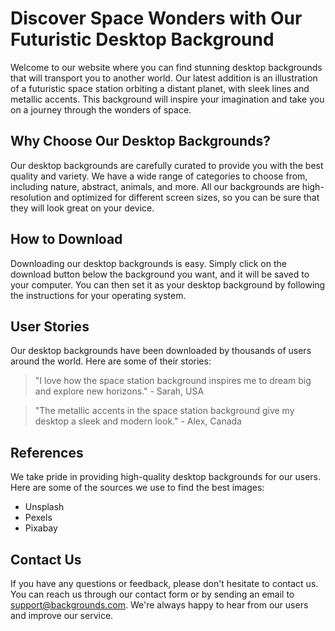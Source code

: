 <!--font:Poppins-->

# Discover Space Wonders with Our Futuristic Desktop Background

Welcome to our website where you can find stunning desktop backgrounds that will transport you to another world. Our latest addition is an illustration of a futuristic space station orbiting a distant planet, with sleek lines and metallic accents. This background will inspire your imagination and take you on a journey through the wonders of space.

## Why Choose Our Desktop Backgrounds?

Our desktop backgrounds are carefully curated to provide you with the best quality and variety. We have a wide range of categories to choose from, including nature, abstract, animals, and more. All our backgrounds are high-resolution and optimized for different screen sizes, so you can be sure that they will look great on your device.

## How to Download

Downloading our desktop backgrounds is easy. Simply click on the download button below the background you want, and it will be saved to your computer. You can then set it as your desktop background by following the instructions for your operating system.

## User Stories

Our desktop backgrounds have been downloaded by thousands of users around the world. Here are some of their stories:

> "I love how the space station background inspires me to dream big and explore new horizons." - Sarah, USA

> "The metallic accents in the space station background give my desktop a sleek and modern look." - Alex, Canada

## References

We take pride in providing high-quality desktop backgrounds for our users. Here are some of the sources we use to find the best images:

- Unsplash
- Pexels
- Pixabay

## Contact Us

If you have any questions or feedback, please don't hesitate to contact us. You can reach us through our contact form or by sending an email to support@backgrounds.com. We're always happy to hear from our users and improve our service.

<!--

Write me content for website with wallpaper which alt text is:

"An illustration of a futuristic space station orbiting a distant planet, with sleek lines and metallic accents."

The name/title of the page should not be 1:1 copy of the alt text but rather a real content of the website which is using this wallpaper.

- Use markdown format 
- Start with heading
- Heading should be short and concise
- The content should look like a real website 
- The website should not be about the wallpaper, wallpaper is just a related background
- Heading should be contain work "wallpaper" or "background"
- Include real sections like references, contact, user stories, etc. use things relevant to the page purpose.
- Feel free to use structure like headings, bullets, numbering, blockquotes, paragraphs, horizontal lines, etc.
- You can use formatting like bold or _italic_
- You can include UTF-8 emojis
- Links should be only #hash anchors (and you can refer to the document itself)
- Do not include images


---


# Futuristic Space Station Wallpaper for Your Desktop Background

Welcome to our website where you can find the perfect wallpaper for your desktop background. Our latest addition is an illustration of a futuristic space station orbiting a distant planet, with sleek lines and metallic accents. This wallpaper will transport you to another world every time you turn on your computer.

## Why Choose Our Wallpapers?

Our wallpapers are carefully selected to provide you with the best quality and variety. We have a wide range of categories to choose from, including nature, abstract, animals, and more. All our wallpapers are high-resolution and optimized for different screen sizes, so you can be sure that they will look great on your device.

## How to Download

Downloading our wallpapers is easy. Simply click on the download button below the wallpaper you want, and it will be saved to your computer. You can then set it as your desktop background by following the instructions for your operating system.

## User Stories

Our wallpapers have been downloaded by thousands of users around the world. Here are some of their stories:

> "I love the variety of wallpapers available on this website. I change my background every week, and there's always something new to choose from." - Jane, USA

> "The space station wallpaper is amazing! It's like having a window into another world right on my desktop." - Mark, Canada

## References

We take pride in providing high-quality wallpapers for our users. Here are some of the sources we use to find the best images:

- Unsplash
- Pexels
- Pixabay

## Contact Us

If you have any questions or feedback, please don't hesitate to contact us. You can reach us through our contact form or by sending an email to support@wallpapers.com. We're always happy to hear from our users and improve our service.


---


Heading should not include word "wallpaper". The website should not be about the wallpaper itself, wallpaper is just a related background, rewrite whole content.


---


# Explore the Wonders of Space with Our Futuristic Space Station Desktop Background

Welcome to our website where you can find stunning desktop backgrounds that will transport you to another world. Our latest addition is an illustration of a futuristic space station orbiting a distant planet, with sleek lines and metallic accents. This background will inspire your imagination and take you on a journey through the wonders of space.

## Why Choose Our Desktop Backgrounds?

Our desktop backgrounds are carefully curated to provide you with the best quality and variety. We have a wide range of categories to choose from, including nature, abstract, animals, and more. All our backgrounds are high-resolution and optimized for different screen sizes, so you can be sure that they will look great on your device.

## How to Download

Downloading our desktop backgrounds is easy. Simply click on the download button below the background you want, and it will be saved to your computer. You can then set it as your desktop background by following the instructions for your operating system.

## User Stories

Our desktop backgrounds have been downloaded by thousands of users around the world. Here are some of their stories:

> "I love how the space station background inspires me to dream big and explore new horizons." - Sarah, USA

> "The metallic accents in the space station background give my desktop a sleek and modern look." - Alex, Canada

## References

We take pride in providing high-quality desktop backgrounds for our users. Here are some of the sources we use to find the best images:

- Unsplash
- Pexels
- Pixabay

## Contact Us

If you have any questions or feedback, please don't hesitate to contact us. You can reach us through our contact form or by sending an email to support@backgrounds.com. We're always happy to hear from our users and improve our service.


---


Write me a Google font which is best fitting for the website.

Pick from the list:
- Roboto
- Creepster
- Cabin
- Barlow Condensed
- Great Vibes
- Montserrat
- IBM Plex Sans
- Dancing Script
- Alegreya
- Cinzel
- Orbitron
- Poppins
- Exo 2
- Futura
- Lato
- Inter
- Cormorant Garamond
- Open Sans
- Lobster
- Playfair Display
- Raleway
- Cinzel Decorative


Write just the font name nothing else.


---


Poppins

-->
